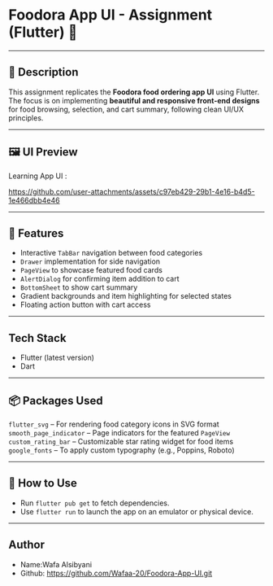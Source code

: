 # Foodora App UI - Assignment (Flutter) 🍔

---
## 📖 Description

This assignment replicates the **Foodora food ordering app UI** using Flutter.  
The focus is on implementing **beautiful and responsive front-end designs** for food browsing, selection, and cart summary, following clean UI/UX principles.

---
## 🖼️ UI Preview

  Learning App UI :

https://github.com/user-attachments/assets/c97eb429-29b1-4e16-b4d5-1e466dbb4e46


---
## 🧠 Features
- Interactive `TabBar` navigation between food categories
- `Drawer` implementation for side navigation
- `PageView` to showcase featured food cards
- `AlertDialog` for confirming item addition to cart
- `BottomSheet` to show cart summary
- Gradient backgrounds and item highlighting for selected states
- Floating action button with cart access


---
## Tech Stack
- Flutter (latest version)
- Dart
---
## 📦 Packages Used

`flutter_svg` – For rendering food category icons in SVG format  
`smooth_page_indicator` – Page indicators for the featured `PageView`  
`custom_rating_bar` – Customizable star rating widget for food items  
`google_fonts` – To apply custom typography (e.g., Poppins, Roboto)

---
## 🚀 How to Use

- Run `flutter pub get` to fetch dependencies.
- Use `flutter run` to launch the app on an emulator or physical device.
---
## Author
- Name:Wafa Alsibyani
- Github: https://github.com/Wafaa-20/Foodora-App-UI.git
